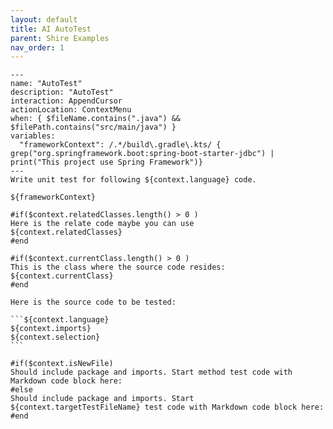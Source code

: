 ```yaml
---
layout: default
title: AI AutoTest
parent: Shire Examples
nav_order: 1
---
```


    ---
    name: "AutoTest"
    description: "AutoTest"
    interaction: AppendCursor
    actionLocation: ContextMenu
    when: { $fileName.contains(".java") && $filePath.contains("src/main/java") }
    variables:
      "frameworkContext": /.*/build\.gradle\.kts/ { grep("org.springframework.boot:spring-boot-starter-jdbc") | print("This project use Spring Framework")}
    ---
    Write unit test for following ${context.language} code.
    
    ${frameworkContext}
    
    #if($context.relatedClasses.length() > 0 )
    Here is the relate code maybe you can use
    ${context.relatedClasses}
    #end
    
    #if($context.currentClass.length() > 0 )
    This is the class where the source code resides:
    ${context.currentClass}
    #end
    
    Here is the source code to be tested:
    
    ```${context.language}
    ${context.imports}
    ${context.selection}
    ```
    
    #if($context.isNewFile)
    Should include package and imports. Start method test code with Markdown code block here:
    #else
    Should include package and imports. Start ${context.targetTestFileName} test code with Markdown code block here:
    #end

